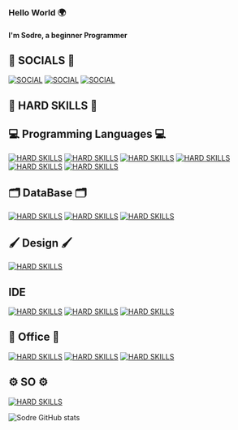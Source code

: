 ### Hello World 🌍
#### I'm Sodre, a beginner Programmer

## 📩 SOCIALS 📩
[![SOCIAL](https://img.shields.io/badge/Gmail-D14836?style=for-the-badge&logo=gmail&logoColor=white)]()
[![SOCIAL](https://img.shields.io/badge/LinkedIn-0077B5?style=for-the-badge&logo=linkedin&logoColor=white)]()
[![SOCIAL](https://img.shields.io/badge/Instagram-E4405F?style=for-the-badge&logo=instagram&logoColor=white)]()

## 📌 HARD SKILLS 📌
## 💻 Programming Languages 💻
[![HARD SKILLS](https://img.shields.io/badge/Python-14354C?style=for-the-badge&logo=python&logoColor=white)]()
[![HARD SKILLS](https://img.shields.io/badge/HTML5-E34F26?style=for-the-badge&logo=html5&logoColor=white)]()
[![HARD SKILLS](https://img.shields.io/badge/CSS3-1572B6?style=for-the-badge&logo=css3&logoColor=white)]()
[![HARD SKILLS](https://img.shields.io/badge/JavaScript-323330?style=for-the-badge&logo=javascript&logoColor=F7DF1E)]()
[![HARD SKILLS](https://img.shields.io/badge/C-00599C?style=for-the-badge&logo=c&logoColor=white)]()
[![HARD SKILLS](https://img.shields.io/badge/Java-ED8B00?style=for-the-badge&logo=openjdk&logoColor=white)]()

## 🗂️ DataBase 🗂️
[![HARD SKILLS](https://img.shields.io/badge/MySQL-005C84?style=for-the-badge&logo=mysql&logoColor=white)]()
[![HARD SKILLS](https://img.shields.io/badge/PostgreSQL-316192?style=for-the-badge&logo=postgresql&logoColor=white)]()
[![HARD SKILLS](https://img.shields.io/badge/DBeaver-382923.svg?style=for-the-badge&logo=DBeaver&logoColor=white)]()

## 🖌️ Design 🖌️
[![HARD SKILLS](https://img.shields.io/badge/Canva-%2300C4CC.svg?&style=for-the-badge&logo=Canva&logoColor=white)]()

## IDE
[![HARD SKILLS](https://img.shields.io/badge/Visual%20Studio%20Code-007ACC.svg?style=for-the-badge&logo=Visual-Studio-Code&logoColor=white)]()
[![HARD SKILLS](https://img.shields.io/badge/Eclipse-2C2255?style=for-the-badge&logo=eclipse&logoColor=white)]()
[![HARD SKILLS](https://img.shields.io/badge/Apache%20NetBeans%20IDE-1B6AC6.svg?style=for-the-badge&logo=Apache-NetBeans-IDE&logoColor=white)]()

## 📝 Office 📝
[![HARD SKILLS](https://img.shields.io/badge/Microsoft%20Excel-217346.svg?style=for-the-badge&logo=Microsoft-Excel&logoColor=white)]()
[![HARD SKILLS](https://img.shields.io/badge/Microsoft%20PowerPoint-B7472A.svg?style=for-the-badge&logo=Microsoft-PowerPoint&logoColor=white)]()
[![HARD SKILLS](https://img.shields.io/badge/Microsoft%20Word-2B579A.svg?style=for-the-badge&logo=Microsoft-Word&logoColor=white)]()

## ⚙️ SO ⚙️
[![HARD SKILLS](https://img.shields.io/badge/Windows-0078D6?style=for-the-badge&logo=windows&logoColor=white)]()

![Sodre GitHub stats](https://github-readme-stats.vercel.app/api?username=lfsodre&show_icons=true&theme=)
